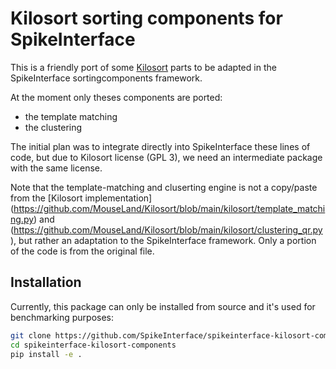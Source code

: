# Kilosort sorting components for SpikeInterface

This is a friendly port of some [Kilosort](https://github.com/MouseLand/Kilosort/) parts to be adapted in the SpikeInterface sortingcomponents framework.

At the moment only theses components are ported:
  * the template matching
  * the clustering


The initial plan was to integrate directly into SpikeInterface these lines of code, but due to Kilosort
license (GPL 3), we need an intermediate package with the same license.

Note that the template-matching and cluserting engine is not a copy/paste from the [Kilosort implementation]
(https://github.com/MouseLand/Kilosort/blob/main/kilosort/template_matching.py) and (https://github.com/MouseLand/Kilosort/blob/main/kilosort/clustering_qr.py), but rather an adaptation to the SpikeInterface framework.
Only a portion of the code is from the original file.


## Installation

Currently, this package can only be installed from source and it's used for benchmarking purposes:

```bash
git clone https://github.com/SpikeInterface/spikeinterface-kilosort-components.git
cd spikeinterface-kilosort-components
pip install -e .
```

